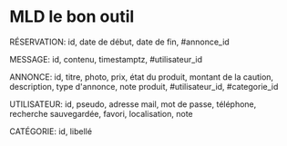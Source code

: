 # MLD le bon outil

RÉSERVATION: id, date de début, date de fin, #annonce_id

MESSAGE: id, contenu, timestamptz, #utilisateur_id

ANNONCE: id, titre, photo, prix, état du produit, montant de la caution, description, type d'annonce, note produit, #utilisateur_id, #categorie_id

UTILISATEUR: id, pseudo, adresse mail, mot de passe, téléphone, recherche sauvegardée, favori, localisation, note

CATÉGORIE: id, libellé

